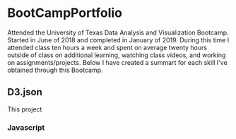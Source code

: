 # BootCampPortfolio

Attended the University of Texas Data Analysis and Visualization Bootcamp. Started in June of 2018 and completed in January of 2019. During this time I attended class ten hours a week and spent on average twenty hours outside of class on additional learning, watching class videos, and working on assignments/projects. Below I have created a summart for each skill I've obtained through this Bootcamp.

## D3.json
This project 

### Javascript

